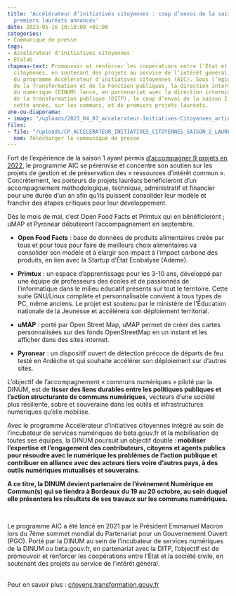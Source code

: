```yaml
---
title: 'Accélérateur d’initiatives citoyennes : coup d’envoi de la saison 2 et de
  premiers lauréats annoncés'
date: 2023-05-16 10:18:00 +02:00
categories:
- Communiqué de presse
tags:
- Accélérateur d'initiatives citoyennes
- Etalab
chapeau-text: Promouvoir et renforcer les coopérations entre l’État et les initiatives
  citoyennes, en soutenant des projets au service de l’intérêt général, c’est la promesse
  du programme Accélérateur d’initiatives citoyennes (AIC). Sous l’égide du ministère
  de la Transformation et de la Fonction publiques, la direction interministérielle
  du numérique (DINUM) lance, en partenariat avec la direction interministérielle
  de la transformation publique (DITP), le coup d’envoi de la saison 2 concentrée,
  cette année, sur les communs, et de premiers projets lauréats.
une-ou-diaporama:
- image: "/uploads/2023_04_07_accelerateur-Initiatives-Citoyennes_article.jpg"
files:
- file: "/uploads/CP_ACCELERATEUR_INITIATIVES_CITOYENNES_SAISON_2_LAUREATS.pdf"
  nom: Télécharger le communiqué de presse
---
```


Fort de l’expérience de la saison 1 ayant permis [d’accompagner 9 projets en 2022](https://citoyens.transformation.gouv.fr/laureats/), le programme AIC se pérennise et concentre son soutien sur les projets de gestion et de préservation des « ressources d’intérêt commun ». Concrètement, les porteurs de projets lauréats bénéficieront d’un accompagnement méthodologique, technique, administratif et financier  pour une durée d’un an afin qu’ils puissent consolider leur modèle et franchir des étapes critiques pour leur développement. 

Dès le mois de mai, c’est Open Food Facts et Primtux qui en bénéficieront ; uMAP et Pyronear débuteront l’accompagnement en septembre. 

* **Open Food Facts** : base de données de produits alimentaires créée par tous et pour tous pour faire de meilleurs choix alimentaires va consolider son modèle et à élargir son impact à l’impact carbone des produits, en lien avec la Startup d’État Ecobalyse (Ademe). 

* **Primtux** : un espace d’apprentissage pour les 3-10 ans, développé par une équipe de  professeurs des écoles et de passionnés de l’informatique dans le milieu éducatif présents sur tout le territoire. Cette suite GNU/Linux complète et personnalisable convient à tous types de PC, même anciens. Le projet est soutenu par le ministère de l'Éducation nationale de la Jeunesse et accélérera son déploiement territorial. 

* **uMAP** : porté par Open Street Map, uMAP permet de créer des cartes personnalisées sur des fonds OpenStreetMap en un instant et les afficher dans des sites internet.

* **Pyronear** : un dispositif ouvert de détection précoce de départs de feu testé en Ardèche et qui souhaite accélérer son déploiement sur d’autres sites.

L’objectif de l’accompagnement « communs numériques » piloté par la DINUM, est de **tisser des liens durables entre les politiques publiques et l’action structurante de communs numériques**, vecteurs d’une société plus résiliente, sobre et souveraine dans les outils et infrastructures numériques qu’elle mobilise.

Avec le programme Accélérateur d’initiatives citoyennes intégré au sein de l’incubateur de services numériques de beta.gouv.fr et la mobilisation de toutes ses équipes, la DINUM poursuit un objectif double : **mobiliser l’expertise et l’engagement des contributeurs, citoyens et agents publics pour résoudre avec le numérique les problèmes de l’action publique et contribuer en alliance avec des acteurs tiers voire d’autres pays, à des outils numériques mutualisés et souverains.**

**A ce titre, la DINUM devient partenaire de l’événement Numérique en Commun(s) qui se tiendra à Bordeaux du 19 au 20 octobre, au sein duquel elle présentera les résultats de ses travaux sur les communs numériques.**

<div class="encadre noir" style="margin-bottom:40px">
<br>
<p>Le programme AIC a été lancé en 2021 par le Président Emmanuel Macron lors du 7ème sommet mondial du Partenariat pour un Gouvernement Ouvert (PGO). Porté par la DINUM au sein de l’incubateur de services numériques de la DINUM ou beta.gouv.fr, en partenariat avec la DITP, l’objectif est de promouvoir et renforcer les coopérations entre l’État et la société civile, en soutenant des projets au service de l’intérêt général. 

<br>Pour en savoir plus : <a href="https://citoyens.transformation.gouv.fr/"> citoyens.transformation.gouv.fr</a></p>